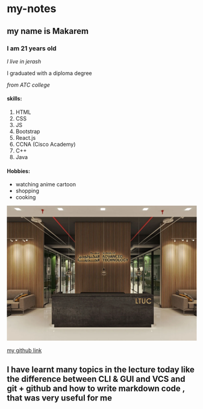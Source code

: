 # my-notes
## my name is Makarem 
### I am 21 years old 
*I live in jerash*

I graduated with a diploma degree

*from ATC college*   

#### skills:
1. HTML
2. CSS
3. JS
4. Bootstrap
5. React.js
6. CCNA (Cisco Academy)
7. C++
8. Java
#### Hobbies:
* watching anime cartoon
* shopping
* cooking


![LTUC pic](Uraiqat-Architects-School-of-Advanced-Technology-LTUC-4.webp)







[my github link](https://github.com/Makarem12)


## I have learnt many topics in the lecture today like the difference between CLI & GUI and VCS and git + github and how to write markdown code , that was very useful for me